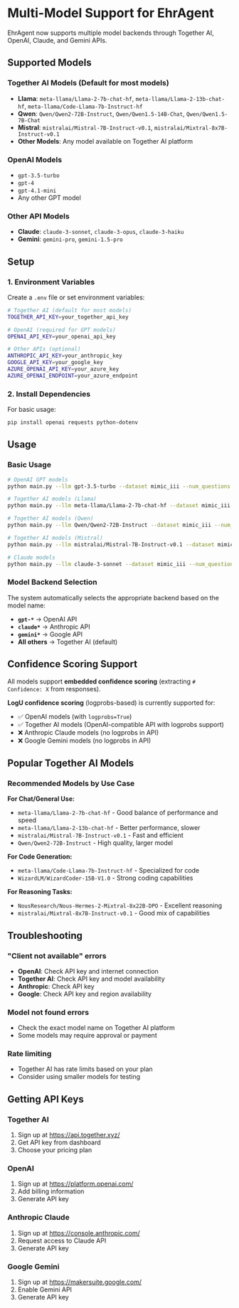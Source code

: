 # Multi-Model Support for EhrAgent

EhrAgent now supports multiple model backends through Together AI, OpenAI, Claude, and Gemini APIs.

## Supported Models

### Together AI Models (Default for most models)
- **Llama**: `meta-llama/Llama-2-7b-chat-hf`, `meta-llama/Llama-2-13b-chat-hf`, `meta-llama/Code-Llama-7b-Instruct-hf`
- **Qwen**: `Qwen/Qwen2-72B-Instruct`, `Qwen/Qwen1.5-14B-Chat`, `Qwen/Qwen1.5-7B-Chat`
- **Mistral**: `mistralai/Mistral-7B-Instruct-v0.1`, `mistralai/Mixtral-8x7B-Instruct-v0.1`
- **Other Models**: Any model available on Together AI platform

### OpenAI Models
- `gpt-3.5-turbo`
- `gpt-4`
- `gpt-4.1-mini`
- Any other GPT model

### Other API Models
- **Claude**: `claude-3-sonnet`, `claude-3-opus`, `claude-3-haiku`
- **Gemini**: `gemini-pro`, `gemini-1.5-pro`

## Setup

### 1. Environment Variables

Create a `.env` file or set environment variables:

```bash
# Together AI (default for most models)
TOGETHER_API_KEY=your_together_api_key

# OpenAI (required for GPT models)
OPENAI_API_KEY=your_openai_api_key

# Other APIs (optional)
ANTHROPIC_API_KEY=your_anthropic_key
GOOGLE_API_KEY=your_google_key
AZURE_OPENAI_API_KEY=your_azure_key
AZURE_OPENAI_ENDPOINT=your_azure_endpoint
```

### 2. Install Dependencies

For basic usage:
```bash
pip install openai requests python-dotenv
```

## Usage

### Basic Usage

```bash
# OpenAI GPT models
python main.py --llm gpt-3.5-turbo --dataset mimic_iii --num_questions 1

# Together AI models (Llama)
python main.py --llm meta-llama/Llama-2-7b-chat-hf --dataset mimic_iii --num_questions 1

# Together AI models (Qwen)
python main.py --llm Qwen/Qwen2-72B-Instruct --dataset mimic_iii --num_questions 1

# Together AI models (Mistral)
python main.py --llm mistralai/Mistral-7B-Instruct-v0.1 --dataset mimic_iii --num_questions 1

# Claude models
python main.py --llm claude-3-sonnet --dataset mimic_iii --num_questions 1
```

### Model Backend Selection

The system automatically selects the appropriate backend based on the model name:

- **`gpt-*`** → OpenAI API
- **`claude*`** → Anthropic API
- **`gemini*`** → Google API
- **All others** → Together AI (default)

## Confidence Scoring Support

All models support **embedded confidence scoring** (extracting `# Confidence: X` from responses).

**LogU confidence scoring** (logprobs-based) is currently supported for:
- ✅ OpenAI models (with `logprobs=True`)
- ✅ Together AI models (OpenAI-compatible API with logprobs support)
- ❌ Anthropic Claude models (no logprobs in API)
- ❌ Google Gemini models (no logprobs in API)

## Popular Together AI Models

### Recommended Models by Use Case

**For Chat/General Use:**
- `meta-llama/Llama-2-7b-chat-hf` - Good balance of performance and speed
- `meta-llama/Llama-2-13b-chat-hf` - Better performance, slower
- `mistralai/Mistral-7B-Instruct-v0.1` - Fast and efficient
- `Qwen/Qwen2-72B-Instruct` - High quality, larger model

**For Code Generation:**
- `meta-llama/Code-Llama-7b-Instruct-hf` - Specialized for code
- `WizardLM/WizardCoder-15B-V1.0` - Strong coding capabilities

**For Reasoning Tasks:**
- `NousResearch/Nous-Hermes-2-Mixtral-8x22B-DPO` - Excellent reasoning
- `mistralai/Mixtral-8x7B-Instruct-v0.1` - Good mix of capabilities

## Troubleshooting

### "Client not available" errors
- **OpenAI**: Check API key and internet connection
- **Together AI**: Check API key and model availability
- **Anthropic**: Check API key
- **Google**: Check API key and region availability

### Model not found errors
- Check the exact model name on Together AI platform
- Some models may require approval or payment

### Rate limiting
- Together AI has rate limits based on your plan
- Consider using smaller models for testing

## Getting API Keys

### Together AI
1. Sign up at https://api.together.xyz/
2. Get API key from dashboard
3. Choose your pricing plan

### OpenAI
1. Sign up at https://platform.openai.com/
2. Add billing information
3. Generate API key

### Anthropic Claude
1. Sign up at https://console.anthropic.com/
2. Request access to Claude API
3. Generate API key

### Google Gemini
1. Sign up at https://makersuite.google.com/
2. Enable Gemini API
3. Generate API key
